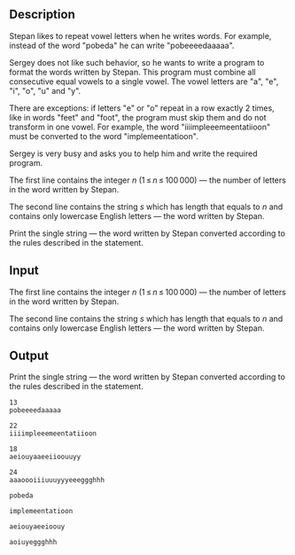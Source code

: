 ## Description

<div><p>Stepan likes to repeat vowel letters when he writes words. For example, instead of the word "<span class="tex-font-style-tt">pobeda</span>" he can write "<span class="tex-font-style-tt">pobeeeedaaaaa</span>".</p><p>Sergey does not like such behavior, so he wants to write a program to format the words written by Stepan. This program must combine all consecutive equal vowels to a single vowel. The vowel letters are "<span class="tex-font-style-tt">a</span>", "<span class="tex-font-style-tt">e</span>", "<span class="tex-font-style-tt">i</span>", "<span class="tex-font-style-tt">o</span>", "<span class="tex-font-style-tt">u</span>" and "<span class="tex-font-style-tt">y</span>".</p><p>There are exceptions: if letters "<span class="tex-font-style-tt">e</span>" or "<span class="tex-font-style-tt">o</span>" repeat in a row exactly <span class="tex-span">2</span> times, like in words "<span class="tex-font-style-tt">feet</span>" and "<span class="tex-font-style-tt">foot</span>", the program must skip them and do not transform in one vowel. For example, the word "<span class="tex-font-style-tt">iiiimpleeemeentatiioon</span>" must be converted to the word "<span class="tex-font-style-tt">implemeentatioon</span>".</p><p>Sergey is very busy and asks you to help him and write the required program.</p></div><div class="input-specification"><p>The first line contains the integer <span class="tex-span"><i>n</i></span> (<span class="tex-span">1 ≤ <i>n</i> ≤ 100 000</span>) — the number of letters in the word written by Stepan.</p><p>The second line contains the string <span class="tex-span"><i>s</i></span> which has length that equals to <span class="tex-span"><i>n</i></span> and contains only lowercase English letters — the word written by Stepan.</p></div><div class="output-specification"><p>Print the single string — the word written by Stepan converted according to the rules described in the statement.</p></div>

## Input

<p>The first line contains the integer <span class="tex-span"><i>n</i></span> (<span class="tex-span">1 ≤ <i>n</i> ≤ 100 000</span>) — the number of letters in the word written by Stepan.</p><p>The second line contains the string <span class="tex-span"><i>s</i></span> which has length that equals to <span class="tex-span"><i>n</i></span> and contains only lowercase English letters — the word written by Stepan.</p>

## Output

<p>Print the single string — the word written by Stepan converted according to the rules described in the statement.</p>





```input1
13
pobeeeedaaaaa

```




```input2
22
iiiimpleeemeentatiioon

```




```input3
18
aeiouyaaeeiioouuyy

```




```input4
24
aaaoooiiiuuuyyyeeeggghhh

```




```output1
pobeda

```




```output2
implemeentatioon

```




```output3
aeiouyaeeioouy

```




```output4
aoiuyeggghhh

```


